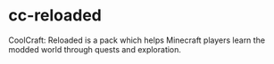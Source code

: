 # cc-reloaded
CoolCraft: Reloaded is a pack which helps Minecraft players learn the modded world through quests and exploration.
